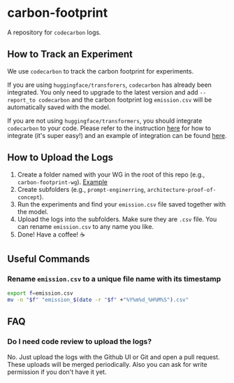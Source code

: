 # carbon-footprint
A repository for `codecarbon` logs.

## How to Track an Experiment
We use `codecarbon` to track the carbon footprint for experiments.

If you are using `huggingface/transforers`, `codecarbon` has already been integrated. You only need to upgrade to the latest version and add `--report_to codecarbon` and the carbon footprint log `emission.csv` will be automatically saved with the model.

If you are not using `huggingface/transformers`, you should integrate `codecarbon` to your code. Please refer to the instruction [here](https://github.com/mlco2/codecarbon) for how to integrate (it's super easy!) and an example of integration can be found [here](https://github.com/huggingface/transformers/pull/12304/files).

## How to Upload the Logs
1. Create a folder named with your WG in the root of this repo (e.g., `carbon-footprint-wg`). [Example](https://github.com/bigscience-workshop/carbon-footprint/tree/master/carbon-footprint-wg)
2. Create subfolders (e.g., `prompt-enginerring`, `architecture-proof-of-concept`).
3. Run the experiments and find your `emission.csv` file saved together with the model.
4. Upload the logs into the subfolders. Make sure they are `.csv` file. You can rename `emission.csv` to any name you like.
5. Done! Have a coffee! ☕

## Useful Commands
### Rename `emission.csv` to a unique file name with its timestamp
```bash
export f=emission.csv
mv -n "$f" "emission_$(date -r "$f" +"%Y%m%d_%H%M%S").csv"
```

## FAQ

### Do I need code review to upload the logs?

No. Just upload the logs with the Github UI or Git and open a pull request. These uploads will be merged periodically. Also you can ask for write permission if you don't have it yet.
